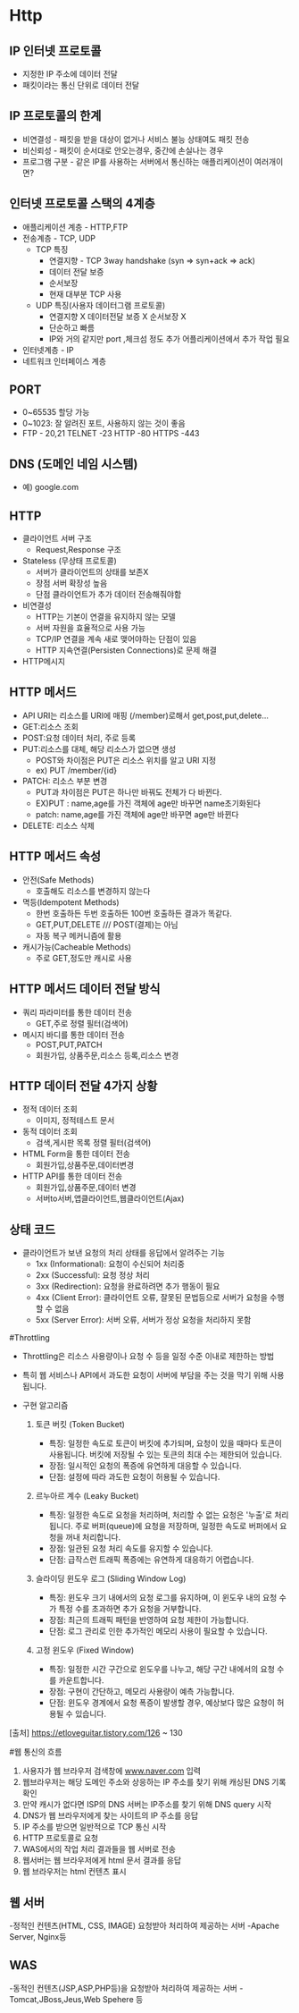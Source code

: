 # Http

## IP 인터넷 프로토콜

- 지정한 IP 주소에 데이터 전달
- 패킷이라는 통신 단위로 데이터 전달

## IP 프로토콜의 한계

- 비연결성 - 패킷을 받을 대상이 없거나 서비스 불능 상태여도 패킷 전송
- 비신뢰성 - 패킷이 순서대로 안오는경우, 중간에 손실나는 경우
- 프로그램 구분 - 같은 IP를 사용하는 서버에서 통신하는 애플리케이션이 여러개이면?

## 인터넷 프로토콜 스택의 4계층

- 애플리케이션 계층 - HTTP,FTP
- 전송계층 - TCP, UDP
  - TCP 특징
    - 연결지향 - TCP 3way handshake (syn => syn+ack => ack)
    - 데이터 전달 보증
    - 순서보장
    - 현재 대부분 TCP 사용
  - UDP 특징(사용자 데이터그램 프로토콜)
    - 연결지향 X 데이터전달 보증 X 순서보장 X
    - 단순하고 빠름
    - IP와 거의 같지만 port ,체크섬 정도 추가 어플리케이션에서 추가 작업 필요
- 인터넷계층 - IP
- 네트워크 인터페이스 계층

## PORT

- 0~65535 할당 가능
- 0~1023: 잘 알려진 포트, 사용하지 않는 것이 좋음
- FTP - 20,21 TELNET -23 HTTP -80 HTTPS -443

## DNS (도메인 네임 시스템)

- 예) google.com

## HTTP

- 클라이언트 서버 구조
  - Request,Response 구조
- Stateless (무상태 프로토콜)
  - 서버가 클라이언트의 상태를 보존X
  - 장점 서버 확장성 높음
  - 단점 클라이언트가 추가 데이터 전송해줘야함
- 비연결성
  - HTTP는 기본이 연결을 유지하지 않는 모델
  - 서버 자원을 효율적으로 사용 가능
  - TCP/IP 연결을 계속 새로 맺어야하는 단점이 있음
  - HTTP 지속연결(Persisten Connections)로 문제 해결
- HTTP메시지

## HTTP 메서드

- API URI는 리소스를 URI에 매핑 (/member)로해서 get,post,put,delete...
- GET:리소스 조회
- POST:요청 데이터 처리, 주로 등록
- PUT:리소스를 대체, 해당 리소스가 없으면 생성
  - POST와 차이점은 PUT은 리소스 위치를 알고 URI 지정
  - ex) PUT /member/{id}
- PATCH: 리소스 부분 변경
  - PUT과 차이점은 PUT은 하나만 바꿔도 전체가 다 바뀐다.
  - EX)PUT : name,age를 가진 객체에 age만 바꾸면 name초기화된다
  - patch: name,age를 가진 객체에 age만 바꾸면 age만 바뀐다
- DELETE: 리소스 삭제

## HTTP 메서드 속성

- 안전(Safe Methods)
  - 호출해도 리소스를 변경하지 않는다
- 멱등(Idempotent Methods)
  - 한번 호출하든 두번 호출하든 100번 호출하든 결과가 똑같다.
  - GET,PUT,DELETE /// POST(결제)는 아님
  - 자동 복구 메커니즘에 활용
- 캐시가능(Cacheable Methods)
  - 주로 GET,정도만 캐시로 사용

## HTTP 메서드 데이터 전달 방식

- 쿼리 파라미터를 통한 데이터 전송
  - GET,주로 정렬 필터(검색어)
- 메시지 바디를 통한 데이터 전송
  - POST,PUT,PATCH
  - 회원가입, 상품주문,리소스 등록,리소스 변경

## HTTP 데이터 전달 4가지 상황

- 정적 데이터 조회
  - 이미지, 정적테스트 문서
- 동적 데이터 조회
  - 검색,게시판 목록 정렬 필터(검색어)
- HTML Form을 통한 데이터 전송
  - 회원가입,상품주문,데이터변경
- HTTP API를 통한 데이터 전송
  - 회원가입,상품주문,데이터 변경
  - 서버to서버,앱클라이언트,웹클라이언트(Ajax)

## 상태 코드

- 클라이언트가 보낸 요청의 처리 상태를 응답에서 알려주는 기능
  - 1xx (Informational): 요청이 수신되어 처리중
  - 2xx (Successful): 요청 정상 처리
  - 3xx (Redirection): 요청을 완료하려면 추가 행동이 필요
  - 4xx (Client Error): 클라이언트 오류, 잘못된 문법등으로 서버가 요청을 수행할 수 없음
  - 5xx (Server Error): 서버 오류, 서버가 정상 요청을 처리하지 못함

#Throttling

 - Throttling은 리소스 사용량이나 요청 수 등을 일정 수준 이내로 제한하는 방법 
 - 특히 웹 서비스나 API에서 과도한 요청이 서버에 부담을 주는 것을 막기 위해 사용됩니다.

 - 구현 알고리즘
   1. 토큰 버킷 (Token Bucket)

      - 특징: 일정한 속도로 토큰이 버킷에 추가되며, 요청이 있을 때마다 토큰이 사용됩니다. 버킷에 저장될 수 있는 토큰의 최대 수는 제한되어 있습니다.
      - 장점: 일시적인 요청의 폭증에 유연하게 대응할 수 있습니다.
      - 단점: 설정에 따라 과도한 요청이 허용될 수 있습니다.

   2. 르누아르 계수 (Leaky Bucket)

      - 특징: 일정한 속도로 요청을 처리하며, 처리할 수 없는 요청은 '누출'로 처리됩니다. 주로 버퍼(queue)에 요청을 저장하며, 일정한 속도로 버퍼에서 요청을 꺼내 처리합니다.
      - 장점: 일관된 요청 처리 속도를 유지할 수 있습니다.
      - 단점: 급작스런 트래픽 폭증에는 유연하게 대응하기 어렵습니다.

   3. 슬라이딩 윈도우 로그 (Sliding Window Log)
       
	  - 특징: 윈도우 크기 내에서의 요청 로그를 유지하며, 이 윈도우 내의 요청 수가 특정 수를 초과하면 추가 요청을 거부합니다.
      - 장점: 최근의 트래픽 패턴을 반영하여 요청 제한이 가능합니다.
      - 단점: 로그 관리로 인한 추가적인 메모리 사용이 필요할 수 있습니다.

   4. 고정 윈도우 (Fixed Window)

      - 특징: 일정한 시간 구간으로 윈도우를 나누고, 해당 구간 내에서의 요청 수를 카운트합니다.
      - 장점: 구현이 간단하고, 메모리 사용량이 예측 가능합니다.
      - 단점: 윈도우 경계에서 요청 폭증이 발생할 경우, 예상보다 많은 요청이 허용될 수 있습니다.
	  
[출처] https://etloveguitar.tistory.com/126 ~ 130

#웹 통신의 흐름

 1. 사용자가 웹 브라우저 검색창에 www.naver.com 입력
 2. 웹브라우저는 해당 도메인 주소와 상응하는 IP 주소를 찾기 위해 캐싱된 DNS 기록 확인
 3. 만약 캐시가 없다면 ISP의 DNS 서버는 IP주소를 찾기 위해 DNS query 시작
 4. DNS가 웹 브라우저에게 찾는 사이트의 IP 주소를 응답
 5. IP 주소를 받으면 일반적으로 TCP 통신 시작
 6. HTTP 프로토콜로 요청 
 7. WAS에서의 작업 처리 결과들을 웹 서버로 전송
 8. 웹서버는 웹 브라우저에게 html 문서 결과를 응답
 9. 웹 브라우저는 html 컨텐츠 표시
 
 ## 웹 서버
  -정적인 컨텐츠(HTML, CSS, IMAGE) 요청받아 처리하여 제공하는 서버
  -Apache Server, Nginx등
  
 ## WAS
  -동적인 컨텐츠(JSP,ASP,PHP등)을 요청받아 처리하여 제공하는 서버
  -Tomcat,JBoss,Jeus,Web Spehere 등